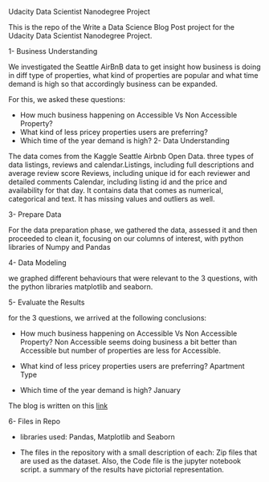 Udacity Data Scientist Nanodegree Project

This is the repo of the Write a Data Science Blog Post project for the Udacity Data Scientist Nanodegree Project.

1- Business Understanding 

We investigated the Seattle AirBnB data to get insight how business is doing in diff type of properties, what kind of properties are popular and what time demand is high so that accordingly business can be expanded.


For this, we asked these questions:

- How much business happening on Accessible Vs Non Accessible Property?
- What kind of less pricey properties users are preferring?
- Which time of the year demand is high?
2- Data Understanding

The data comes from the Kaggle Seattle Airbnb Open Data.  three types of data listings, reviews and calendar.Listings, including full descriptions and average review score
Reviews, including unique id for each reviewer and detailed comments
Calendar, including listing id and the price and availability for that day. It contains data that comes as numerical, categorical and text. It has missing values and outliers as well.

3- Prepare Data

For the data preparation phase, we gathered the data, assessed it and then proceeded to clean it, focusing on our columns of interest, with python libraries of Numpy and Pandas

4- Data Modeling

we graphed different behaviours that were relevant to the 3 questions, with the python libraries matplotlib and seaborn.

5- Evaluate the Results

for the 3 questions, we arrived at the following conclusions:

- How much business happening on Accessible Vs Non Accessible Property? Non Accessible seems doing business a bit better than Accessible but number of properties are less for Accessible.

- What kind of less pricey properties users are preferring? Apartment Type

- Which time of the year demand is high? January

The blog is written on this  [link](https://medium.com/@maity.sohini17/udacity-data-science-seattle-airbnb-data-analysis-04ae96deebe9)

6- Files in Repo

- libraries used: Pandas, Matplotlib and Seaborn

- The files in the repository with a small description of each: Zip files that are used as the dataset. Also, the Code file is the jupyter notebook script. a summary of the results have pictorial representation.
